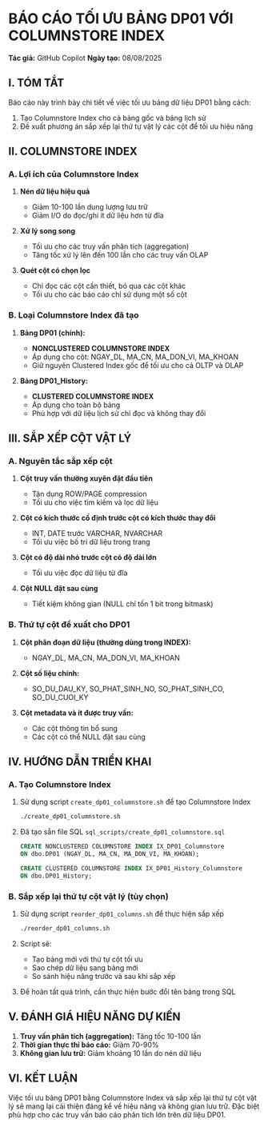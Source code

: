 # BÁO CÁO TỐI ƯU BẢNG DP01 VỚI COLUMNSTORE INDEX

**Tác giả:** GitHub Copilot
**Ngày tạo:** 08/08/2025

## I. TÓM TẮT

Báo cáo này trình bày chi tiết về việc tối ưu bảng dữ liệu DP01 bằng cách:

1. Tạo Columnstore Index cho cả bảng gốc và bảng lịch sử
2. Đề xuất phương án sắp xếp lại thứ tự vật lý các cột để tối ưu hiệu năng

## II. COLUMNSTORE INDEX

### A. Lợi ích của Columnstore Index

1. **Nén dữ liệu hiệu quả**

    - Giảm 10-100 lần dung lượng lưu trữ
    - Giảm I/O do đọc/ghi ít dữ liệu hơn từ đĩa

2. **Xử lý song song**

    - Tối ưu cho các truy vấn phân tích (aggregation)
    - Tăng tốc xử lý lên đến 100 lần cho các truy vấn OLAP

3. **Quét cột có chọn lọc**
    - Chỉ đọc các cột cần thiết, bỏ qua các cột khác
    - Tối ưu cho các báo cáo chỉ sử dụng một số cột

### B. Loại Columnstore Index đã tạo

1. **Bảng DP01 (chính):**

    - **NONCLUSTERED COLUMNSTORE INDEX**
    - Áp dụng cho cột: NGAY_DL, MA_CN, MA_DON_VI, MA_KHOAN
    - Giữ nguyên Clustered Index gốc để tối ưu cho cả OLTP và OLAP

2. **Bảng DP01_History:**
    - **CLUSTERED COLUMNSTORE INDEX**
    - Áp dụng cho toàn bộ bảng
    - Phù hợp với dữ liệu lịch sử chỉ đọc và không thay đổi

## III. SẮP XẾP CỘT VẬT LÝ

### A. Nguyên tắc sắp xếp cột

1. **Cột truy vấn thường xuyên đặt đầu tiên**

    - Tận dụng ROW/PAGE compression
    - Tối ưu cho việc tìm kiếm và lọc dữ liệu

2. **Cột có kích thước cố định trước cột có kích thước thay đổi**

    - INT, DATE trước VARCHAR, NVARCHAR
    - Tối ưu việc bố trí dữ liệu trong trang

3. **Cột có độ dài nhỏ trước cột có độ dài lớn**

    - Tối ưu việc đọc dữ liệu từ đĩa

4. **Cột NULL đặt sau cùng**
    - Tiết kiệm không gian (NULL chỉ tốn 1 bit trong bitmask)

### B. Thứ tự cột đề xuất cho DP01

1. **Cột phân đoạn dữ liệu (thường dùng trong INDEX):**

    - NGAY_DL, MA_CN, MA_DON_VI, MA_KHOAN

2. **Cột số liệu chính:**

    - SO_DU_DAU_KY, SO_PHAT_SINH_NO, SO_PHAT_SINH_CO, SO_DU_CUOI_KY

3. **Cột metadata và ít được truy vấn:**
    - Các cột thông tin bổ sung
    - Các cột có thể NULL đặt sau cùng

## IV. HƯỚNG DẪN TRIỂN KHAI

### A. Tạo Columnstore Index

1. Sử dụng script `create_dp01_columnstore.sh` để tạo Columnstore Index

    ```bash
    ./create_dp01_columnstore.sh
    ```

2. Đã tạo sẵn file SQL `sql_scripts/create_dp01_columnstore.sql`

    ```sql
    CREATE NONCLUSTERED COLUMNSTORE INDEX IX_DP01_Columnstore
    ON dbo.DP01 (NGAY_DL, MA_CN, MA_DON_VI, MA_KHOAN);

    CREATE CLUSTERED COLUMNSTORE INDEX IX_DP01_History_Columnstore
    ON dbo.DP01_History;
    ```

### B. Sắp xếp lại thứ tự cột vật lý (tùy chọn)

1. Sử dụng script `reorder_dp01_columns.sh` để thực hiện sắp xếp

    ```bash
    ./reorder_dp01_columns.sh
    ```

2. Script sẽ:

    - Tạo bảng mới với thứ tự cột tối ưu
    - Sao chép dữ liệu sang bảng mới
    - So sánh hiệu năng trước và sau khi sắp xếp

3. Để hoàn tất quá trình, cần thực hiện bước đổi tên bảng trong SQL

## V. ĐÁNH GIÁ HIỆU NĂNG DỰ KIẾN

1. **Truy vấn phân tích (aggregation):** Tăng tốc 10-100 lần
2. **Thời gian thực thi báo cáo:** Giảm 70-90%
3. **Không gian lưu trữ:** Giảm khoảng 10 lần do nén dữ liệu

## VI. KẾT LUẬN

Việc tối ưu bảng DP01 bằng Columnstore Index và sắp xếp lại thứ tự cột vật lý sẽ mang lại cải thiện đáng kể về hiệu năng và không gian lưu trữ. Đặc biệt phù hợp cho các truy vấn báo cáo phân tích lớn trên dữ liệu DP01.
